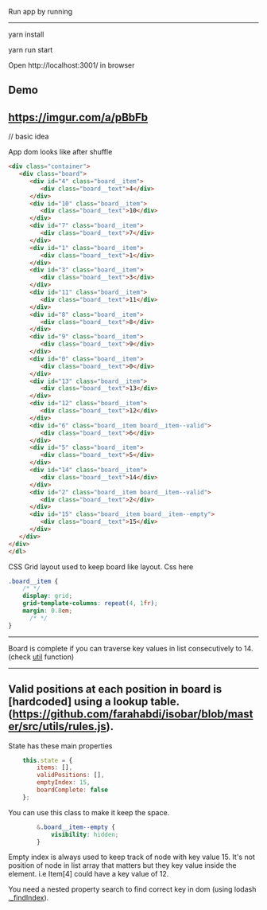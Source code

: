 Run app by running

----
yarn install

yarn run start

Open http://localhost:3001/ in browser

Demo
----
https://imgur.com/a/pBbFb
----
// basic idea

App dom looks like after shuffle
```html
<div class="container">
   <div class="board">
      <div id="4" class="board__item">
         <div class="board__text">4</div>
      </div>
      <div id="10" class="board__item">
         <div class="board__text">10</div>
      </div>
      <div id="7" class="board__item">
         <div class="board__text">7</div>
      </div>
      <div id="1" class="board__item">
         <div class="board__text">1</div>
      </div>
      <div id="3" class="board__item">
         <div class="board__text">3</div>
      </div>
      <div id="11" class="board__item">
         <div class="board__text">11</div>
      </div>
      <div id="8" class="board__item">
         <div class="board__text">8</div>
      </div>
      <div id="9" class="board__item">
         <div class="board__text">9</div>
      </div>
      <div id="0" class="board__item">
         <div class="board__text">0</div>
      </div>
      <div id="13" class="board__item">
         <div class="board__text">13</div>
      </div>
      <div id="12" class="board__item">
         <div class="board__text">12</div>
      </div>
      <div id="6" class="board__item board__item--valid">
         <div class="board__text">6</div>
      </div>
      <div id="5" class="board__item">
         <div class="board__text">5</div>
      </div>
      <div id="14" class="board__item">
         <div class="board__text">14</div>
      </div>
      <div id="2" class="board__item board__item--valid">
         <div class="board__text">2</div>
      </div>
      <div id="15" class="board__item board__item--empty">
         <div class="board__text">15</div>
      </div>
   </div>
</div>
</dl>
```

CSS Grid layout used to keep board like layout. Css here
```css
.board__item {
    /* */
    display: grid;
    grid-template-columns: repeat(4, 1fr);    
    margin: 0.8em;
      /* */
}
```
---

Board is complete if you can traverse key values in list consecutively to 14. (check [util](https://github.com/farahabdi/isobar/blob/97647c18b7a906c740c198b7d7073034eabcdb1a/src/utils/utils.js#L20) function)

----

Valid positions at each position in board is [hardcoded] using a lookup table.(https://github.com/farahabdi/isobar/blob/master/src/utils/rules.js).
----


State has these main properties
```js
    this.state = {
        items: [],
        validPositions: [],
        emptyIndex: 15,
        boardComplete: false
    };
```

You can use this class to make it keep the space.

```css
        &.board__item--empty {
            visibility: hidden;
        }
```


Empty index is always used to keep track of node with key value 15. It's not position of node in list array that matters but they key value inside the element. i.e Item[4] could have a key value of 12. 

You need a nested property search to find correct key in dom (using lodash [._findIndex](https://lodash.com/docs/4.17.4#findIndex)).